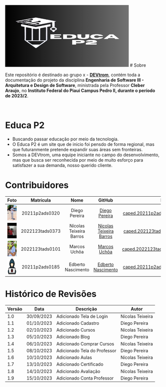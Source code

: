 <img src="./img/E.png" width="400" height="200">
# Sobre

Este repositório é destinado ao grupo x - [**DEVtrom**](https://github.com/marcosbu/Trabalho-de-arquitetura.git), contém toda a documentação do projeto da disciplina **Engenharia de Software III - Arquitetura e Design de Software**, ministrada pela Professor **Cleber Araujo**, no **Instituto Federal do Piaui Campus Pedro II, durante o período de 2023/2**.

<br />

# Educa P2
- Buscando passar educação por meio da tecnologia.  
- O Educa P2 é um site que de inicio foi pensdo de forma regional, mas que futuranmente pretende expandir suas áreas sem fronteiras.
- Somos a DEVtrom, uma equipe iniciante no campo do desenvolvimento, mas que busca ser reconhecida por meio de muito esforço para satisfazer a sua demanda, nosso querido cliente.

# Contribuidores

|Foto | Matrícula | Nome | GitHub | E-mail|
|:--:|:--:|:--:|:--:|:--:|
|<img src="./img/IMG-20231023-WA0047.jpg" width="50" height="50">| 20211p2ads0320 | Diego Pereira | [Diego Pereira](https://github.com/Diegop33p2)|caped.20211p2ads0320@aluno.ifpi.edu.br|
|<img src="./img/fotoperfil.jpg" width="50" height="50">| 2022123tads0373 | Nícolas Teixeira Barros| [Nicolas Teixeira Barros](https://github.com/nicolas777711) |caped.202123tads0373@aluno.ifpi.edu.br|
|<img src="./img/1000061650.jpeg" width="50" height="50">| 2022123tads0101 | Marcos Uchôa | [Marcos Uchôa](https://github.com/marcosbu) |caped.2022123tads0101@aluno.ifpi.edu.br|
|<img src="./img/1320457.png" width="50" height="50">| 20211p2ads0185 | Edberto Nascimento | [Edberto Nascimento](https://github.com/edbertonascimento) |caped.20211p2ads0185@aluno.ifpi.edu.br|

# Histórico de Revisões
|Versão | Data | Descrição | Autor | 
|-----|-----------|------|--------|
| 1.0  | 30/09/2023 | Adicionado Tela de Login| Nícolas Teixeira |
| 1.1  | 01/10/2023 | Adicionado Cadastro| Diego Pereira |
| 1.2  | 02/10/2023 | Adicionado Cursos| Nícolas Teixeira |
| 1.3  | 05/10/2023 | Adicionado Blog| Diego Pereira |
| 1.4  | 06/10/2023 | Adicionado Comprar Cursos | Nícolas Teixeira |
| 1.5  | 08/10/2023 | Adicionado Tela do Professor | Diego Pereira |
| 1.6  | 10/10/2023 | Adicionado Aulas | Nícolas Teixeira |
| 1.7  | 13/10/2023 | Adicionado Certificado | Diego Pereira |
| 1.8  | 14/10/2023 | Adicionado Avaliação | Nícolas Teixeira |
| 1.9  | 15/10/2023 | Adicionado Conta Professor | Diego Pereira |

